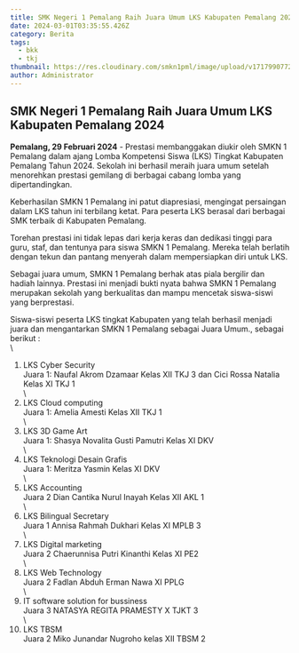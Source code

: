 ```yaml
---
title: SMK Negeri 1 Pemalang Raih Juara Umum LKS Kabupaten Pemalang 2024
date: 2024-03-01T03:35:55.426Z
category: Berita
tags:
  - bkk
  - tkj
thumbnail: https://res.cloudinary.com/smkn1pml/image/upload/v1717990772/juara_umum_d7yxdw.png
author: Administrator
---
```

<!--StartFragment-->

## SMK Negeri 1 Pemalang Raih Juara Umum LKS Kabupaten Pemalang 2024

**Pemalang, 29 Februari 2024** - Prestasi membanggakan diukir oleh SMKN 1 Pemalang dalam ajang Lomba Kompetensi Siswa (LKS) Tingkat Kabupaten Pemalang Tahun 2024. Sekolah ini berhasil meraih juara umum setelah menorehkan prestasi gemilang di berbagai cabang lomba yang dipertandingkan.

Keberhasilan SMKN 1 Pemalang ini patut diapresiasi, mengingat persaingan dalam LKS tahun ini terbilang ketat. Para peserta LKS berasal dari berbagai SMK terbaik di Kabupaten Pemalang.

Torehan prestasi ini tidak lepas dari kerja keras dan dedikasi tinggi para guru, staf, dan tentunya para siswa SMKN 1 Pemalang. Mereka telah berlatih dengan tekun dan pantang menyerah dalam mempersiapkan diri untuk LKS.

Sebagai juara umum, SMKN 1 Pemalang berhak atas piala bergilir dan hadiah lainnya. Prestasi ini menjadi bukti nyata bahwa SMKN 1 Pemalang merupakan sekolah yang berkualitas dan mampu mencetak siswa-siswi yang berprestasi.

Siswa-siswi peserta LKS tingkat Kabupaten yang telah berhasil menjadi juara dan mengantarkan SMKN 1 Pemalang sebagai Juara Umum., sebagai berikut :\
\
1. LKS Cyber Security\
Juara 1: Naufal Akrom Dzamaar Kelas XII TKJ 3 dan Cici Rossa Natalia Kelas XI TKJ 1\
\
2. LKS Cloud computing\
Juara 1: Amelia Amesti Kelas XII TKJ 1\
\
3. LKS 3D Game Art\
Juara 1: Shasya Novalita Gusti Pamutri Kelas XI DKV\
\
4. LKS Teknologi Desain Grafis\
Juara 1: Meritza Yasmin Kelas XI DKV\
\
5. LKS Accounting\
Juara 2 Dian Cantika Nurul Inayah Kelas XII AKL 1\
\
6. LKS Bilingual Secretary\
Juara 1 Annisa Rahmah Dukhari Kelas XI MPLB 3\
\
7. LKS Digital marketing\
Juara 2 Chaerunnisa Putri Kinanthi Kelas XI PE2\
\
8. LKS Web Technology\
Juara 2 Fadlan Abduh Erman Nawa XI PPLG\
\
9. IT software solution for bussiness\
Juara 3 NATASYA REGITA PRAMESTY X TJKT 3\
\
10. LKS TBSM\
Juara 2 Miko Junandar Nugroho kelas XII TBSM 2



<!--EndFragment-->